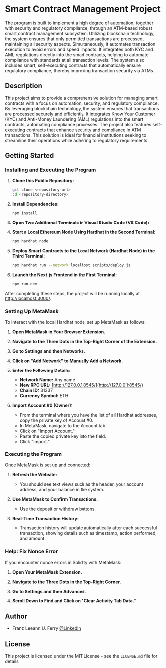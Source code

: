 # Smart Contract Management Project
The program is built to implement a high degree of automation, together with security and regulatory compliance, through an ATM-based robust smart contract management subsystem. Utilizing blockchain technology, the system ensures that only permitted transactions are processed, maintaining all security aspects. Simultaneously, it automates transaction execution to avoid errors and speed impacts. It integrates both KYC and AML regulations directly into the smart contracts, helping to automate compliance with standards at all transaction levels. The system also includes smart, self-executing contracts that automatically ensure regulatory compliance, thereby improving transaction security via ATMs.

## Description
This project aims to provide a comprehensive solution for managing smart contracts with a focus on automation, security, and regulatory compliance. By leveraging blockchain technology, the system ensures that transactions are processed securely and efficiently. It integrates Know Your Customer (KYC) and Anti-Money Laundering (AML) regulations into the smart contracts, automating compliance processes. The project also features self-executing contracts that enhance security and compliance in ATM transactions. This solution is ideal for financial institutions seeking to streamline their operations while adhering to regulatory requirements.

## Getting Started

### Installing and Executing the Program

1. **Clone this Public Repository:**
    ```bash
    git clone <repository-url>
    cd <repository-directory>
    ```

2. **Install Dependencies:**
    ```bash
    npm install
    ```

3. **Open Two Additional Terminals in Visual Studio Code (VS Code):**

4. **Start a Local Ethereum Node Using Hardhat in the Second Terminal:**
    ```bash
    npx hardhat node
    ```

5. **Deploy Smart Contracts to the Local Network (Hardhat Node) in the Third Terminal:**
    ```bash
    npx hardhat run --network localhost scripts/deploy.js
    ```

6. **Launch the Next.js Frontend in the First Terminal:**
    ```bash
    npm run dev
    ```

After completing these steps, the project will be running locally at [http://localhost:3000/](http://localhost:3000/).

### Setting Up MetaMask
To interact with the local Hardhat node, set up MetaMask as follows:

1. **Open MetaMask in Your Browser Extension.**

2. **Navigate to the Three Dots in the Top-Right Corner of the Extension.**

3. **Go to Settings and then Networks.**

4. **Click on "Add Network" to Manually Add a Network.**

5. **Enter the Following Details:**
    - **Network Name:** Any name
    - **New RPC URL:** [http://127.0.0.1:8545/](http://127.0.0.1:8545/)
    - **Chain ID:** 31337
    - **Currency Symbol:** ETH

6. **Import Account #0 (Owner):**
    - From the terminal where you have the list of all Hardhat addresses, copy the private key of Account #0.
    - In MetaMask, navigate to the Account tab.
    - Click on "Import Account."
    - Paste the copied private key into the field.
    - Click "Import."

### Executing the Program
Once MetaMask is set up and connected:

1. **Refresh the Website:** 
    - You should see text views such as the header, your account address, and your balance in the system.

2. **Use MetaMask to Confirm Transactions:** 
    - Use the deposit or withdraw buttons.

3. **Real-Time Transaction History:** 
    - Transaction history will update automatically after each successful transaction, showing details such as timestamp, action performed, and amount.

### Help: Fix Nonce Error
If you encounter nonce errors in Solidity with MetaMask:

1. **Open Your MetaMask Extension.**

2. **Navigate to the Three Dots in the Top-Right Corner.**

3. **Go to Settings and then Advanced.**

4. **Scroll Down to Find and Click on "Clear Activity Tab Data."**

## Author
- Franz Leeann U. Ferry [@LinkedIn](www.linkedin.com/in/franz-leeann-ferry-a286552a2)
  
## License
This project is licensed under the MIT License - see the `LICENSE.md` file for details
